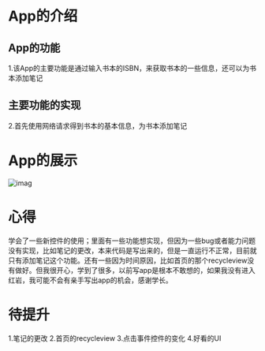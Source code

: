 # App的介绍

## App的功能

1.该App的主要功能是通过输入书本的ISBN，来获取书本的一些信息，还可以为书本添加笔记

## 主要功能的实现

2.首先使用网络请求得到书本的基本信息，为书本添加笔记

# App的展示

![imag](https://github.com/sleepingfishboy/Reading/blob/master/app/src/main/res/drawable/demo.gif)



# 心得

学会了一些新控件的使用；里面有一些功能想实现，但因为一些bug或者能力问题没有实现，比如笔记的更改，本来代码是写出来的，但是一直运行不正常，目前就只有添加笔记这个功能。还有一些因为时间原因，比如首页的那个recycleview没有做好。但我很开心，学到了很多，以前写app是根本不敢想的，如果我没有进入红岩，我可能不会有亲手写出app的机会，感谢学长。

# 待提升

1.笔记的更改 2.首页的recycleview 3.点击事件控件的变化 4.好看的UI

